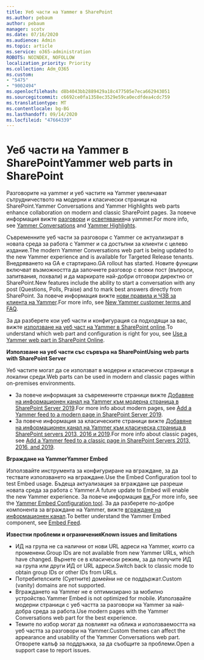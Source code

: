 ```yaml
---
title: Уеб части на Yammer в SharePoint
ms.author: pebaum
author: pebaum
manager: scotv
ms.date: 07/16/2020
ms.audience: Admin
ms.topic: article
ms.service: o365-administration
ROBOTS: NOINDEX, NOFOLLOW
localization_priority: Priority
ms.collection: Adm_O365
ms.custom:
- "5475"
- "9002494"
ms.openlocfilehash: d8b4043bb2889429a18c477505e7eca662943051
ms.sourcegitcommit: c6692ce0fa1358ec3529e59ca0ecdfdea4cdc759
ms.translationtype: MT
ms.contentlocale: bg-BG
ms.lasthandoff: 09/14/2020
ms.locfileid: "47664339"
---
```

# <a name="yammer-web-parts-in-sharepoint"></a><span data-ttu-id="71b60-102">Уеб части на Yammer в SharePoint</span><span class="sxs-lookup"><span data-stu-id="71b60-102">Yammer web parts in SharePoint</span></span>

<span data-ttu-id="71b60-103">Разговорите на yammer и уеб частите на Yammer увеличават сътрудничеството на модерни и класически страници на SharePoint.</span><span class="sxs-lookup"><span data-stu-id="71b60-103">Yammer Conversations and Yammer Highlights web parts enhance collaboration on modern and classic SharePoint pages.</span></span> <span data-ttu-id="71b60-104">За повече информация вижте [разговори](https://support.microsoft.com/office/use-a-yammer-web-part-in-sharepoint-online-a53cfa0c-3d09-42c8-a286-1038a81c59da#conversations)  и  [осветявания](https://support.microsoft.com/office/use-a-yammer-web-part-in-sharepoint-online-a53cfa0c-3d09-42c8-a286-1038a81c59da#highlights)на yammer.</span><span class="sxs-lookup"><span data-stu-id="71b60-104">For more info, see [Yammer Conversations](https://support.microsoft.com/office/use-a-yammer-web-part-in-sharepoint-online-a53cfa0c-3d09-42c8-a286-1038a81c59da#conversations)  and  [Yammer Highlights](https://support.microsoft.com/office/use-a-yammer-web-part-in-sharepoint-online-a53cfa0c-3d09-42c8-a286-1038a81c59da#highlights).</span></span>    

<span data-ttu-id="71b60-105">Съвременните уеб части за разговори с Yammer се актуализират в новата среда за работа с Yammer и са достъпни за клиенти с целево издание.</span><span class="sxs-lookup"><span data-stu-id="71b60-105">The modern Yammer Conversations web part is being updated to the new Yammer experience and is available for Targeted Release tenants.</span></span> <span data-ttu-id="71b60-106">Внедряването на GA е стартирано.</span><span class="sxs-lookup"><span data-stu-id="71b60-106">GA rollout has started.</span></span> <span data-ttu-id="71b60-107">Новите функции включват възможността да започнете разговор с всеки пост (въпроси, запитвания, похвали) и да маркирате най-добри отговори директно от SharePoint.</span><span class="sxs-lookup"><span data-stu-id="71b60-107">New features include the ability to start a conversation with any post (Questions, Polls, Praise) and to mark best answers directly from SharePoint.</span></span> <span data-ttu-id="71b60-108">За повече информация вижте [нови правила и ЧЗВ за клиента на Yammer](https://docs.microsoft.com/yammer/get-started-with-yammer/newyammer-faq).</span><span class="sxs-lookup"><span data-stu-id="71b60-108">For more info, see [New Yammer customer terms and FAQ](https://docs.microsoft.com/yammer/get-started-with-yammer/newyammer-faq).</span></span>

 <span data-ttu-id="71b60-109">За да разберете кои уеб части и конфигурация са подходящи за вас, вижте [използване на уеб част на Yammer в SharePoint online](https://support.microsoft.com/office/use-a-yammer-web-part-in-sharepoint-online-a53cfa0c-3d09-42c8-a286-1038a81c59da).</span><span class="sxs-lookup"><span data-stu-id="71b60-109">To understand which web part and configuration is right for you, see [Use a Yammer web part in SharePoint Online](https://support.microsoft.com/office/use-a-yammer-web-part-in-sharepoint-online-a53cfa0c-3d09-42c8-a286-1038a81c59da).</span></span>  

<span data-ttu-id="71b60-110">**Използване на уеб части със сървъра на SharePoint**</span><span class="sxs-lookup"><span data-stu-id="71b60-110">**Using web parts with SharePoint Server**</span></span>  

<span data-ttu-id="71b60-111">Уеб частите могат да се използват в модерни и класически страници в локални среди.</span><span class="sxs-lookup"><span data-stu-id="71b60-111">Web parts can be used in modern and classic pages within on-premises environments.</span></span>

- <span data-ttu-id="71b60-112">За повече информация за съвременните страници вижте [Добавяне на информационен канал на Yammer към модерна страница в SharePoint Server 2019](https://docs.microsoft.com/yammer/integrate-yammer-with-other-apps/embed-a-feed-into-a-sharepoint-site#add-a-yammer-feed-to-a-modern-page-in-sharepoint-server-2019).</span><span class="sxs-lookup"><span data-stu-id="71b60-112">For more info about modern pages, see [Add a Yammer feed to a modern page in SharePoint Server 2019](https://docs.microsoft.com/yammer/integrate-yammer-with-other-apps/embed-a-feed-into-a-sharepoint-site#add-a-yammer-feed-to-a-modern-page-in-sharepoint-server-2019).</span></span> 
- <span data-ttu-id="71b60-113">За повече информация за класическите страници вижте [Добавяне на информационен канал на Yammer към класическа страница в SharePoint servers 2013, 2016 и 2019](https://docs.microsoft.com/yammer/integrate-yammer-with-other-apps/embed-a-feed-into-a-sharepoint-site#add-a-yammer-feed-to-a-classic-page-in-sharepoint-servers-2013-2016-and-2019).</span><span class="sxs-lookup"><span data-stu-id="71b60-113">For more info about classic pages, see [Add a Yammer feed to a classic page in SharePoint Servers 2013, 2016, and 2019](https://docs.microsoft.com/yammer/integrate-yammer-with-other-apps/embed-a-feed-into-a-sharepoint-site#add-a-yammer-feed-to-a-classic-page-in-sharepoint-servers-2013-2016-and-2019).</span></span>

<span data-ttu-id="71b60-114">**Вграждане на Yammer**</span><span class="sxs-lookup"><span data-stu-id="71b60-114">**Yammer Embed**</span></span>  

<span data-ttu-id="71b60-115">Използвайте инструмента за конфигуриране на вграждане, за да тествате използването на вграждане.</span><span class="sxs-lookup"><span data-stu-id="71b60-115">Use the Embed Configuration tool to test Embed usage.</span></span> <span data-ttu-id="71b60-116">Бъдеща актуализация за вграждане ще разреши новата среда за работа с Yammer.</span><span class="sxs-lookup"><span data-stu-id="71b60-116">A future update to Embed will enable the new Yammer experience.</span></span> <span data-ttu-id="71b60-117">За повече информация [вж.](https://aka.ms/YammerEmbedConfigureTool)</span><span class="sxs-lookup"><span data-stu-id="71b60-117">For more info, see the [Yammer Embed Configuration tool](https://aka.ms/YammerEmbedConfigureTool).</span></span> <span data-ttu-id="71b60-118">За да разберете по-добре компонента за вграждане на Yammer, вижте [вграждане на информационен канал](https://aka.ms/YammerDevDocs).</span><span class="sxs-lookup"><span data-stu-id="71b60-118">To better understand the Yammer Embed component, see [Embed Feed](https://aka.ms/YammerDevDocs).</span></span>

<span data-ttu-id="71b60-119">**Известни проблеми и ограничения**</span><span class="sxs-lookup"><span data-stu-id="71b60-119">**Known issues and limitations**</span></span>

- <span data-ttu-id="71b60-120">ИД на група не са налични от нови URL адреси на Yammer, които са променени.</span><span class="sxs-lookup"><span data-stu-id="71b60-120">Group IDs are not available from new Yammer URLs, which have changed.</span></span> <span data-ttu-id="71b60-121">Върнете се в класически режим, за да получите ИД на група или други ИД от URL адреси.</span><span class="sxs-lookup"><span data-stu-id="71b60-121">Switch back to classic mode to obtain group IDs or other IDs from URLs.</span></span>
- <span data-ttu-id="71b60-122">Потребителските (Суетните) домейни не се поддържат.</span><span class="sxs-lookup"><span data-stu-id="71b60-122">Custom (vanity) domains are not supported.</span></span>
- <span data-ttu-id="71b60-123">Вграждането на Yammer не е оптимизирано за мобилно устройство.</span><span class="sxs-lookup"><span data-stu-id="71b60-123">Yammer Embed is not optimized for mobile.</span></span> <span data-ttu-id="71b60-124">Използвайте модерни страници с уеб частта за разговори на Yammer за най-добра среда за работа.</span><span class="sxs-lookup"><span data-stu-id="71b60-124">Use modern pages with the Yammer Conversations web part for the best experience.</span></span>
- <span data-ttu-id="71b60-125">Темите по избор могат да повлияят на облика и използваемостта на уеб частта за разговори на Yammer.</span><span class="sxs-lookup"><span data-stu-id="71b60-125">Custom themes can affect the appearance and usability of the Yammer Conversations web part.</span></span> <span data-ttu-id="71b60-126">Отворете калъф за поддръжка, за да съобщите за проблеми.</span><span class="sxs-lookup"><span data-stu-id="71b60-126">Open a support case to report issues.</span></span>